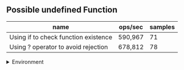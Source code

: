 ## Possible undefined Function

|name|ops/sec|samples|
|-|-|-|
|Using if to check function existence|590,967|71|
|Using ? operator to avoid rejection|678,812|78|


<details>
<summary>Environment</summary>

* __Machine:__ linux x64 | 2 vCPUs | 6.8GB Mem
* __Run:__ Tue Oct 03 2023 01:25:54 GMT+0000 (Coordinated Universal Time)
</details>


